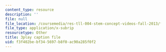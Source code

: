 ```yaml
---
content_type: resource
description: ''
file: null
file_location: /coursemedia/res-tll-004-stem-concept-videos-fall-2013/f3f402bebf345697b8f0ac90a285f0f2_FXWZr3mscUo.vtt
file_type: application/x-subrip
resourcetype: Other
title: 3play caption file
uid: f3f402be-bf34-5697-b8f0-ac90a285f0f2
---
```

